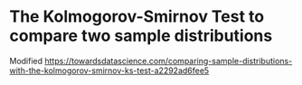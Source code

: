 # The Kolmogorov-Smirnov Test to compare two sample distributions

Modified https://towardsdatascience.com/comparing-sample-distributions-with-the-kolmogorov-smirnov-ks-test-a2292ad6fee5
